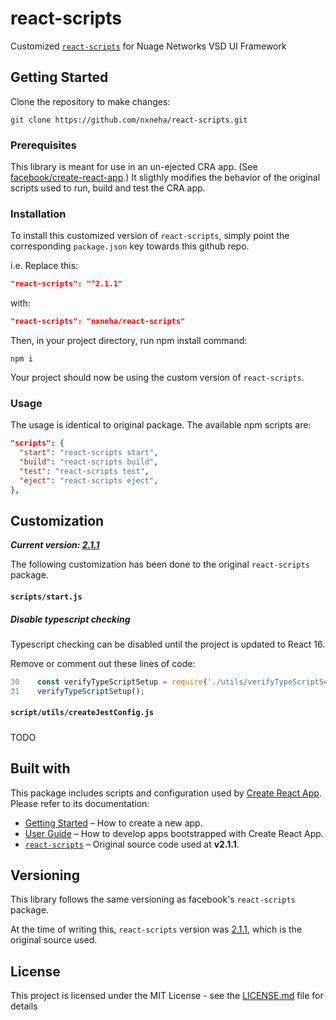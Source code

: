 # react-scripts

Customized [`react-scripts`](https://github.com/facebook/create-react-app/tree/master/packages/react-scripts) for Nuage Networks VSD UI Framework

## Getting Started

Clone the repository to make changes:

```
git clone https://github.com/nxneha/react-scripts.git
```

### Prerequisites

This library is meant for use in an un-ejected CRA app. (See [facebook/create-react-app](https://github.com/facebook/create-react-app).) It sligthly modifies the behavior of the original scripts used to run, build and test the CRA app.

### Installation

To install this customized version of `react-scripts`, simply point the corresponding `package.json` key towards this github repo.

i.e. Replace this:

```json
"react-scripts": "^2.1.1"
```

with:

```json
"react-scripts": "nxneha/react-scripts"
```

Then, in your project directory, run npm install command:

```
npm i
```

Your project should now be using the custom version of `react-scripts`.

### Usage

The usage is identical to original package. The available npm scripts are:

```json
"scripts": {
  "start": "react-scripts start",
  "build": "react-scripts build",
  "test": "react-scripts test",
  "eject": "react-scripts eject",
},
```

## Customization

_**Current version: [2.1.1](https://github.com/facebook/create-react-app/tree/v2.1.1/packages/react-scripts)**_

The following customization has been done to the original `react-scripts` package.

#### `scripts/start.js`

##### Disable typescript checking

Typescript checking can be disabled until the project is updated to React 16.

Remove or comment out these lines of code:

```javascript
30    const verifyTypeScriptSetup = require('./utils/verifyTypeScriptSetup');
31    verifyTypeScriptSetup();
```

#### `script/utils/createJestConfig.js`

#####

TODO

## Built with

This package includes scripts and configuration used by [Create React App](https://github.com/facebook/create-react-app).<br>
Please refer to its documentation:

- [Getting Started](https://github.com/facebook/create-react-app/blob/master/README.md#getting-started) – How to create a new app.
- [User Guide](https://github.com/facebook/create-react-app/blob/master/packages/react-scripts/template/README.md) – How to develop apps bootstrapped with Create React App.
- [`react-scripts`](https://github.com/facebook/create-react-app/tree/v2.1.1/packages/react-scripts) – Original source code used at **v2.1.1**.

## Versioning

This library follows the same versioning as facebook's `react-scripts` package.

At the time of writing this, `react-scripts` version was [2.1.1](https://github.com/facebook/create-react-app/tree/v2.1.1/packages/react-scripts), which is the original source used.

## License

This project is licensed under the MIT License - see the [LICENSE.md](LICENSE.md) file for details
